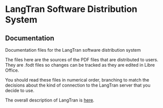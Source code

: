 # LangTran Software Distribution System
## Documentation
Documentation files for the LangTran software distribution system

The files here are the sources of the PDF files that are distributed to users. They are .fodt files so changes can be tracked as they are edited in Libre Office.

You should read these files in numerical order, branching to match the decisions about the kind of connection to the LangTran server that you decide to use.

The overall description of LangTran is [here](http://lingtransoft.info/apps/langtran).
